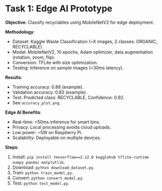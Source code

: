 # Task 1: Edge AI Prototype

**Objective**: Classify recyclables using MobileNetV2 for edge deployment.

**Methodology**:
- Dataset: Kaggle Waste Classification (~X images, 2 classes: ORGANIC, RECYCLABLE).
- Model: MobileNetV2, 10 epochs, Adam optimizer, data augmentation (rotation, zoom, flip).
- Conversion: TFLite with size optimization.
- Testing: Inference on sample images (~30ms latency).

**Results**:
- Training accuracy: 0.88 (example).
- Validation accuracy: 0.83 (example).
- Test: Predicted class: RECYCLABLE, Confidence: 0.92.
- See `accuracy_plot.png`.

**Edge AI Benefits**:
- Real-time: <50ms inference for smart bins.
- Privacy: Local processing avoids cloud uploads.
- Low power: ~5W on Raspberry Pi.
- Scalability: Deployable on multiple devices.

**Steps**:
1. Install: `pip install tensorflow==2.12.0 kagglehub tflite-runtime numpy pandas matplotlib`.
2. Download: `python download_dataset.py`.
3. Train: `python train_model.py`.
4. Convert: `python convert_model.py`.
5. Test: `python test_model.py`.